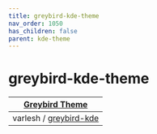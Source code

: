 ```yaml
---
title: greybird-kde-theme
nav_order: 1050
has_children: false
parent: kde-theme
---
```



# greybird-kde-theme

| [Greybird Theme](https://samwhelp.github.io/note-about-theme/read/desktop-theme/themes/greybird-theme.html) |
| --- |
| varlesh / [greybird-kde](https://github.com/varlesh/greybird-kde) |

